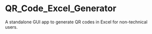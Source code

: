 # QR_Code_Excel_Generator
A standalone GUI app to generate QR codes in Excel for non-technical users.
